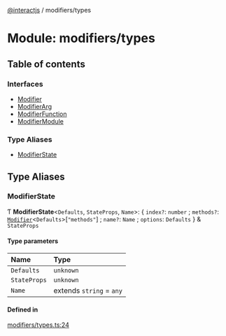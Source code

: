 [@interactjs](../README.md) / modifiers/types

# Module: modifiers/types

## Table of contents

### Interfaces

- [Modifier](../interfaces/modifiers_types.Modifier.md)
- [ModifierArg](../interfaces/modifiers_types.ModifierArg.md)
- [ModifierFunction](../interfaces/modifiers_types.ModifierFunction.md)
- [ModifierModule](../interfaces/modifiers_types.ModifierModule.md)

### Type Aliases

- [ModifierState](modifiers_types.md#modifierstate)

## Type Aliases

### ModifierState

Ƭ **ModifierState**\<`Defaults`, `StateProps`, `Name`\>: \{ `index?`: `number` ; `methods?`: [`Modifier`](../interfaces/modifiers_types.Modifier.md)\<`Defaults`\>[``"methods"``] ; `name?`: `Name` ; `options`: `Defaults`  } & `StateProps`

#### Type parameters

| Name | Type |
| :------ | :------ |
| `Defaults` | `unknown` |
| `StateProps` | `unknown` |
| `Name` | extends `string` = `any` |

#### Defined in

[modifiers/types.ts:24](https://github.com/TheRakeshPurohit/interact.js/blob/d3d47461/packages/@interactjs/modifiers/types.ts#L24)
